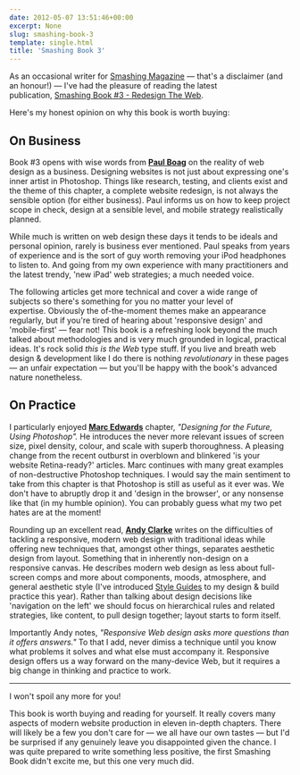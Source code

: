 ```yaml
---
date: 2012-05-07 13:51:46+00:00
excerpt: None
slug: smashing-book-3
template: single.html
title: 'Smashing Book 3'
---
```


As an occasional writer for [Smashing Magazine](http://www.smashingmagazine.com/) — that's a disclaimer (and an honour!) — I've had the pleasure of reading the latest publication, [Smashing Book #3 - Redesign The Web](https://shop.smashingmagazine.com/smashing-book-3-printed-and-or-ebook.html).

Here's my honest opinion on why this book is worth buying:

## On Business

Book #3 opens with wise words from **[Paul Boag](http://boagworld.com/)** on the reality of web design as a business. Designing websites is not just about expressing one's inner artist in Photoshop. Things like research, testing, and clients exist and the theme of this chapter, a complete website redesign, is not always the sensible option (for either business). Paul informs us on how to keep project scope in check, design at a sensible level, and mobile strategy realistically planned.

While much is written on web design these days it tends to be ideals and personal opinion, rarely is business ever mentioned. Paul speaks from years of experience and is the sort of guy worth removing your iPod headphones to listen to. And going from my own experience with many practitioners and the latest trendy, 'new iPad' web strategies; a much needed voice.

The following articles get more technical and cover a wide range of subjects so there's something for you no matter your level of expertise. Obviously the of-the-moment themes make an appearance regularly, but if you're tired of hearing about 'responsive design' and 'mobile-first' — fear not! This book is a refreshing look beyond the much talked about methodologies and is very much grounded in logical, practical ideas. It's rock solid _this is the Web_ type stuff. If you live and breath web design & development like I do there is nothing _revolutionary_ in these pages — an unfair expectation — but you'll be happy with the book's advanced nature nonetheless.

## On Practice

I particularly enjoyed **[Marc Edwards](https://twitter.com/#!/marcedwards)** chapter, _"Designing for the Future, Using Photoshop"._ He introduces the never more relevant issues of screen size, pixel density, colour, and scale with superb thoroughness. A pleasing change from the recent outburst in overblown and blinkered 'is your website Retina-ready?' articles. Marc continues with many great examples of non-destructive Photoshop techniques. I would say the main sentiment to take from this chapter is that Photoshop is still as useful as it ever was. We don't have to abruptly drop it and 'design in the browser', or any nonsense like that (in my humble opinion). You can probably guess what my two pet hates are at the moment!

Rounding up an excellent read, **[Andy Clarke](http://www.stuffandnonsense.co.uk/)** writes on the difficulties of tackling a responsive, modern web design with traditional ideas while offering new techniques that, amongst other things, separates aesthetic design from layout. Something that in inherently non-design on a responsive canvas. He describes modern web design as less about full-screen comps and more about components, moods, atmosphere, and general aesthetic style (I've introduced [Style Guides](/2012/04/23/modularity-and-style-guides/) to my design & build practice this year). Rather than talking about design decisions like 'navigation on the left' we should focus on hierarchical rules and related strategies, like content, to pull design together; layout starts to form itself.

Importantly Andy notes, _"Responsive Web design asks more questions than it offers answers."_ To that I add, never dimiss a technique until you know what problems it solves and what else must accompany it. Responsive design offers us a way forward on the many-device Web, but it requires a big change in thinking and practice to work.

* * *

I won't spoil any more for you!

This book is worth buying and reading for yourself. It really covers many aspects of modern website production in eleven in-depth chapters. There will likely be a few you don't care for — we all have our own tastes — but I'd be surprised if any genuinely leave you disappointed given the chance. I was quite prepared to write something less positive, the first Smashing Book didn't excite me, but this one very much did.

